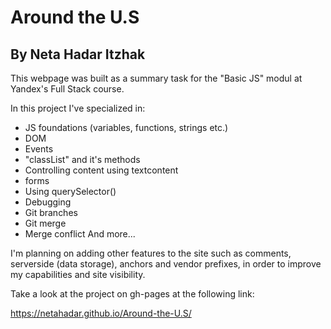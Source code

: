 # **Around the U.S** 
## **By Neta Hadar Itzhak**

This webpage was built as a summary task for the "Basic JS" modul at Yandex's Full Stack course.

In this project I've specialized in: 
  * JS foundations (variables, functions, strings etc.)
  * DOM
  * Events
  * "classList" and it's methods
  * Controlling content using textcontent
  * forms
  * Using querySelector()
  * Debugging
  * Git branches
  * Git merge
  * Merge conflict
  And more...

I'm planning on adding other features to the site such as comments, serverside (data storage), anchors and vendor prefixes,
in order to improve my capabilities and site visibility.

 Take a look at the project on gh-pages at the following link:
 
https://netahadar.github.io/Around-the-U.S/
